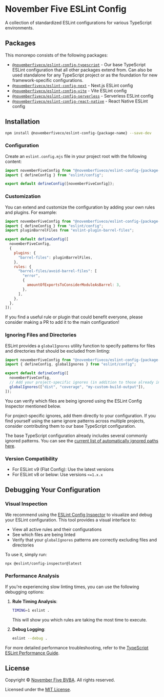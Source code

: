 # November Five ESLint Config

A collection of standardized ESLint configurations for various TypeScript environments.

## Packages

This monorepo consists of the following packages:

- [`@novemberfiveco/eslint-config-typescript`](https://github.com/novemberfiveco/eslint-config/blob/master/packages/typescript/README.md) - Our base TypeScript ESLint configuration that all other packages extend from. Can also be used standalone for any TypeScript project or as the foundation for new framework-specific configurations.
- [`@novemberfiveco/eslint-config-next`](https://github.com/novemberfiveco/eslint-config/blob/master/packages/next/README.md) - Next.js ESLint config
- [`@novemberfiveco/eslint-config-vite`](https://github.com/novemberfiveco/eslint-config/blob/master/packages/vite/README.md) - Vite ESLint config
- [`@novemberfiveco/eslint-config-serverless`](https://github.com/novemberfiveco/eslint-config/blob/master/packages/serverless/README.md) - Serverless ESLint config
- [`@novemberfiveco/eslint-config-react-native`](https://github.com/novemberfiveco/eslint-config/blob/master/packages/react-native/README.md) - React Native ESLint config

## Installation

```bash
npm install @novemberfiveco/eslint-config-{package-name} --save-dev
```

### Configuration

Create an `eslint.config.mjs` file in your project root with the following content:

```javascript
import novemberFiveConfig from "@novemberfiveco/eslint-config-{package-name}";
import { defineConfig } from "eslint/config";

export default defineConfig([novemberFiveConfig]);
```

### Customization

You can extend and customize the configuration by adding your own rules and plugins. For example:

```javascript
import novemberFiveConfig from "@novemberfiveco/eslint-config-{package-name}";
import { defineConfig } from "eslint/config";
import pluginBarrelFiles from "eslint-plugin-barrel-files";

export default defineConfig([
  novemberFiveConfig,
  {
    plugins: {
      "barrel-files": pluginBarrelFiles,
    },
    rules: {
      "barrel-files/avoid-barrel-files": [
        "error",
        {
          amountOfExportsToConsiderModuleAsBarrel: 3,
        },
      ],
    },
  },
]);
```

If you find a useful rule or plugin that could benefit everyone, please consider making a PR to add it to the main configuration!

### Ignoring Files and Directories

ESLint provides a `globalIgnores` utility function to specify patterns for files and directories that should be excluded from linting:

```javascript
import novemberFiveConfig from "@novemberfiveco/eslint-config-{package-name}";
import { defineConfig, globalIgnores } from "eslint/config";

export default defineConfig([
  novemberFiveConfig,
  // Add your project-specific ignores (in addition to those already included in the base config)
  globalIgnores(["dist", "coverage", "my-custom-build-output"]),
]);
```

You can verify which files are being ignored using the ESLint Config Inspector mentioned below.

For project-specific ignores, add them directly to your configuration. If you find yourself using the same ignore patterns across multiple projects, consider contributing them to our base TypeScript configuration.

The base TypeScript configuration already includes several commonly ignored patterns. You can see the [current list of automatically ignored paths here](https://github.com/novemberfiveco/eslint-config/blob/master/packages/typescript/index.mjs).

### Version Compatibility

- For ESLint v9 (Flat Config): Use the latest versions
- For ESLint v8 or below: Use versions `<=1.x.x`

## Debugging Your Configuration

### Visual Inspection

We recommend using the [ESLint Config Inspector](https://github.com/eslint/config-inspector) to visualize and debug your ESLint configuration. This tool provides a visual interface to:

- View all active rules and their configurations
- See which files are being linted
- Verify that your `globalIgnores` patterns are correctly excluding files and directories

To use it, simply run:

```bash
npx @eslint/config-inspector@latest
```

### Performance Analysis

If you're experiencing slow linting times, you can use the following debugging options:

1. **Rule Timing Analysis**:

   ```bash
   TIMING=1 eslint .
   ```

   This will show you which rules are taking the most time to execute.

2. **Debug Logging**:

   ```bash
   eslint --debug .
   ```

For more detailed performance troubleshooting, refer to the [TypeScript ESLint Performance Guide](https://typescript-eslint.io/troubleshooting/typed-linting/performance/).

## License

Copyright © [November Five BVBA](https://novemberfive.co). All rights reserved.

Licensed under the [MIT License](LICENSE).
